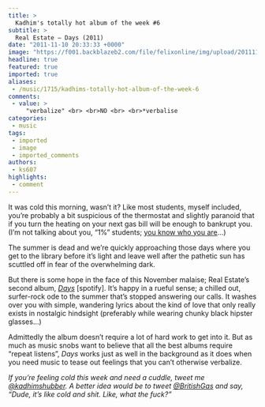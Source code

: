 ```yaml
---
title: >
  Kadhim's totally hot album of the week #6
subtitle: >
  Real Estate – Days (2011)
date: "2011-11-10 20:33:33 +0000"
image: "https://f001.backblazeb2.com/file/felixonline/img/upload/201111102033-felix-real-estate-days.jpeg"
headline: true
featured: true
imported: true
aliases:
 - /music/1715/kadhims-totally-hot-album-of-the-week-6
comments:
 - value: >
     "verbalize" <br> <br>NO <br> <br>*verbalise
categories:
 - music
tags:
 - imported
 - image
 - imported_comments
authors:
 - ks607
highlights:
 - comment
---
```


It was cold this morning, wasn’t it? Like most students, myself included, you’re probably a bit suspicious of the thermostat and slightly paranoid that if you turn the heating on your next gas bill will be enough to bankrupt you. (I’m not talking about you, “1%” students; [you know who you are](http://felixonline.co.uk/comment/1714/protest-is-sacred-hypocrisy-is-really-not/)…)

The summer is dead and we’re quickly approaching those days where you get to the library before it’s light and leave well after the pathetic sun has scuttled off in fear of the overwhelming dark.

But there is some hope in the face of this November malaise; Real Estate’s second album, _[Days](http://open.spotify.com/album/2atm9XvDoORbpwCz3xIRWO)_ [spotify]. It’s happy in a rueful sense; a chilled out, surfer-rock ode to the summer that’s stopped answering our calls. It washes over you with simple, wandering lyrics about the kind of love that only really exists in nostalgic hindsight (preferably while wearing chunky black hipster glasses…)

Admittedly the album doesn’t require a lot of hard work to get into it. But as much as music snobs want to believe that all the best albums require “repeat listens”, _Days_ works just as well in the background as it does when you need music to tease out feelings that you can’t otherwise verbalize.

_If you’re feeling cold this week and need a cuddle, tweet me [@kadhimshubber](http://twitter.com/kadhimshubber). A better idea would be to tweet [@BritishGas](http://twitter.com/britishgas) and say, “Dude, it’s like cold and shit. Like, what the fuck?”_
